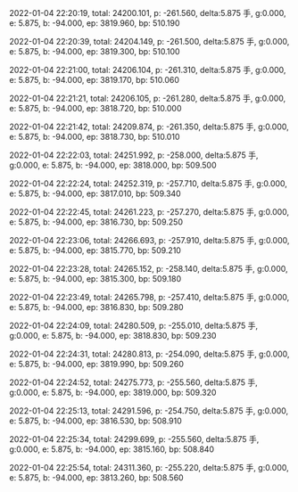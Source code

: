2022-01-04 22:20:19, total: 24200.101, p: -261.560, delta:5.875 手, g:0.000, e: 5.875, b: -94.000, ep: 3819.960, bp: 510.190

2022-01-04 22:20:39, total: 24204.149, p: -261.500, delta:5.875 手, g:0.000, e: 5.875, b: -94.000, ep: 3819.300, bp: 510.100

2022-01-04 22:21:00, total: 24206.104, p: -261.310, delta:5.875 手, g:0.000, e: 5.875, b: -94.000, ep: 3819.170, bp: 510.060

2022-01-04 22:21:21, total: 24206.105, p: -261.280, delta:5.875 手, g:0.000, e: 5.875, b: -94.000, ep: 3818.720, bp: 510.000

2022-01-04 22:21:42, total: 24209.874, p: -261.350, delta:5.875 手, g:0.000, e: 5.875, b: -94.000, ep: 3818.730, bp: 510.010

2022-01-04 22:22:03, total: 24251.992, p: -258.000, delta:5.875 手, g:0.000, e: 5.875, b: -94.000, ep: 3818.000, bp: 509.500

2022-01-04 22:22:24, total: 24252.319, p: -257.710, delta:5.875 手, g:0.000, e: 5.875, b: -94.000, ep: 3817.010, bp: 509.340

2022-01-04 22:22:45, total: 24261.223, p: -257.270, delta:5.875 手, g:0.000, e: 5.875, b: -94.000, ep: 3816.730, bp: 509.250

2022-01-04 22:23:06, total: 24266.693, p: -257.910, delta:5.875 手, g:0.000, e: 5.875, b: -94.000, ep: 3815.770, bp: 509.210

2022-01-04 22:23:28, total: 24265.152, p: -258.140, delta:5.875 手, g:0.000, e: 5.875, b: -94.000, ep: 3815.300, bp: 509.180

2022-01-04 22:23:49, total: 24265.798, p: -257.410, delta:5.875 手, g:0.000, e: 5.875, b: -94.000, ep: 3816.830, bp: 509.280

2022-01-04 22:24:09, total: 24280.509, p: -255.010, delta:5.875 手, g:0.000, e: 5.875, b: -94.000, ep: 3818.830, bp: 509.230

2022-01-04 22:24:31, total: 24280.813, p: -254.090, delta:5.875 手, g:0.000, e: 5.875, b: -94.000, ep: 3819.990, bp: 509.260

2022-01-04 22:24:52, total: 24275.773, p: -255.560, delta:5.875 手, g:0.000, e: 5.875, b: -94.000, ep: 3819.000, bp: 509.320

2022-01-04 22:25:13, total: 24291.596, p: -254.750, delta:5.875 手, g:0.000, e: 5.875, b: -94.000, ep: 3816.530, bp: 508.910

2022-01-04 22:25:34, total: 24299.699, p: -255.560, delta:5.875 手, g:0.000, e: 5.875, b: -94.000, ep: 3815.160, bp: 508.840

2022-01-04 22:25:54, total: 24311.360, p: -255.220, delta:5.875 手, g:0.000, e: 5.875, b: -94.000, ep: 3813.260, bp: 508.560